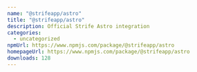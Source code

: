 ```yaml
---
name: "@strifeapp/astro"
title: "@strifeapp/astro"
description: Official Strife Astro integration
categories:
  - uncategorized
npmUrl: https://www.npmjs.com/package/@strifeapp/astro
homepageUrl: https://www.npmjs.com/package/@strifeapp/astro
downloads: 128
---
```

